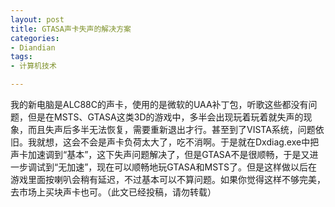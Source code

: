 ```yaml
---
layout: post
title: GTASA声卡失声的解决方案
categories:
- Diandian
tags:
- 计算机技术

---
```

我的新电脑是ALC88C的声卡，使用的是微软的UAA补丁包，听歌这些都没有问题，但是在MSTS、GTASA这类3D的游戏中，多半会出现玩着玩着就失声的现象，而且失声后多半无法恢复，需要重新退出才行。甚至到了VISTA系统，问题依旧。我就想，这会不会是声卡负荷太大了，吃不消啊。于是就在Dxdiag.exe中把声卡加速调到“基本”，这下失声问题解决了，但是GTASA不是很顺畅，于是又进一步调试到“无加速”，现在可以顺畅地玩GTASA和MSTS了。但是这样做以后在游戏里面按喇叭会稍有延迟，不过基本可以不算问题。如果你觉得这样不够完美，去市场上买块声卡也可。（此文已经投稿，请勿转载）